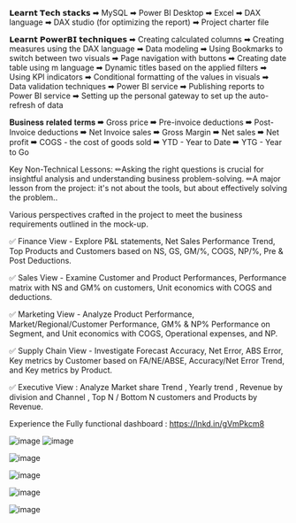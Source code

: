 𝗟𝗲𝗮𝗿𝗻𝘁 𝗧𝗲𝗰𝗵 𝘀𝘁𝗮𝗰𝗸𝘀
➡ MySQL
➡ Power BI Desktop
➡ Excel
➡ DAX language
➡ DAX studio (for optimizing the report)
➡ Project charter file

𝗟𝗲𝗮𝗿𝗻𝘁 𝗣𝗼𝘄𝗲𝗿𝗕𝗜 𝘁𝗲𝗰𝗵𝗻𝗶𝗾𝘂𝗲𝘀
➡ Creating calculated columns
➡ Creating measures using the DAX language
➡ Data modeling
➡ Using Bookmarks to switch between two visuals
➡ Page navigation with buttons
➡ Creating date table using m language
➡ Dynamic titles based on the applied filters
➡ Using KPI indicators
➡ Conditional formatting of the values in visuals
➡ Data validation techniques
➡ Power BI service
➡ Publishing reports to Power BI service
➡ Setting up the personal gateway to set up the auto-refresh of data

𝐁𝐮𝐬𝐢𝐧𝐞𝐬𝐬 𝐫𝐞𝐥𝐚𝐭𝐞𝐝 𝐭𝐞𝐫𝐦𝐬
➡ Gross price
➡ Pre-invoice deductions
➡ Post-Invoice deductions
➡ Net Invoice sales
➡ Gross Margin
➡ Net sales
➡ Net profit
➡ COGS - the cost of goods sold
➡ YTD - Year to Date
➡ YTG - Year to Go

Key Non-Technical Lessons:
 ✏Asking the right questions is crucial for insightful analysis and understanding business problem-solving.
✏A major lesson from the project: it's not about the tools, but about effectively solving the problem..

Various perspectives crafted in the project to meet the business requirements outlined in the mock-up.

✅ Finance View - Explore P&L statements, Net Sales Performance Trend, Top Products and Customers based on NS, GS, GM/%, COGS, NP/%, Pre & Post Deductions.

✅ Sales View - Examine Customer and Product Performances, Performance matrix with NS and GM% on customers, Unit economics with COGS and deductions.

✅ Marketing View - Analyze Product Performance, Market/Regional/Customer Performance, GM% & NP% Performance on Segment, and Unit economics with COGS, Operational expenses, and NP.

✅ Supply Chain View - Investigate Forecast Accuracy, Net Error, ABS Error, Key metrics by Customer based on FA/NE/ABSE, Accuracy/Net Error Trend, and Key metrics by Product.

✅ Executive View : Analyze Market share Trend , Yearly trend , Revenue by division and Channel , Top N / Bottom N customers and Products by Revenue.

Experience the Fully functional dashboard :
https://lnkd.in/gVmPkcm8


![image](https://github.com/Tanaykalra/Business-Insights-360-Power-BI-/assets/125949316/a03c602c-65b4-4703-8096-017f417a47da)
![image](https://github.com/Tanaykalra/Business-Insights-360-Power-BI-/assets/125949316/9b0448ff-0051-4b5a-9343-47ecfed4273d)

![image](https://github.com/Tanaykalra/Business-Insights-360-Power-BI-/assets/125949316/4efeda59-80eb-4c61-b229-0f8ea3d064c1)


![image](https://github.com/Tanaykalra/Business-Insights-360-Power-BI-/assets/125949316/de323ca9-ac06-42f7-90f4-6b9b656af367)

![image](https://github.com/Tanaykalra/Business-Insights-360-Power-BI-/assets/125949316/ddae9277-73b4-4f7c-89ea-8c64aeef8b23)

![image](https://github.com/Tanaykalra/Business-Insights-360-Power-BI-/assets/125949316/324f4203-c8a3-40df-b1bf-c896f102aed9)





